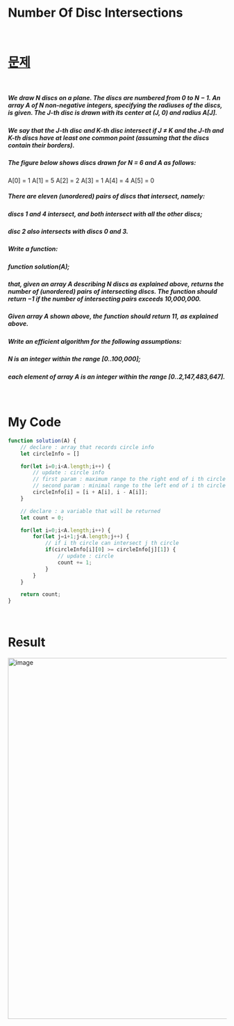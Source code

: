 # Number Of Disc Intersections

<br>

# <a href="https://app.codility.com/programmers/lessons/6-sorting/">문제</a>

<br>

##### We draw N discs on a plane. The discs are numbered from 0 to N − 1. An array A of N non-negative integers, specifying the radiuses of the discs, is given. The J-th disc is drawn with its center at (J, 0) and radius A[J].
##### We say that the J-th disc and K-th disc intersect if J ≠ K and the J-th and K-th discs have at least one common point (assuming that the discs contain their borders).
##### The figure below shows discs drawn for N = 6 and A as follows:
  A[0] = 1
  A[1] = 5
  A[2] = 2
  A[3] = 1
  A[4] = 4
  A[5] = 0
##### There are eleven (unordered) pairs of discs that intersect, namely:
##### discs 1 and 4 intersect, and both intersect with all the other discs;
##### disc 2 also intersects with discs 0 and 3.
##### Write a function:
##### function solution(A);
##### that, given an array A describing N discs as explained above, returns the number of (unordered) pairs of intersecting discs. The function should return −1 if the number of intersecting pairs exceeds 10,000,000.
##### Given array A shown above, the function should return 11, as explained above.
##### Write an efficient algorithm for the following assumptions:
##### N is an integer within the range [0..100,000];
##### each element of array A is an integer within the range [0..2,147,483,647].

<br>

# My Code

```javascript
function solution(A) {
    // declare : array that records circle info
    let circleInfo = []

    for(let i=0;i<A.length;i++) {
        // update : circle info
        // first param : maximum range to the right end of i th circle
        // second param : minimal range to the left end of i th circle
        circleInfo[i] = [i + A[i], i - A[i]];
    }

    // declare : a variable that will be returned
    let count = 0;

    for(let i=0;i<A.length;i++) {
        for(let j=i+1;j<A.length;j++) {
            // if i th circle can intersect j th circle
            if(circleInfo[i][0] >= circleInfo[j][1]) {
                // update : circle
                count += 1;
            }
        }
    }

    return count;
}

```

<br>

# Result
<img width="830" alt="image" src="https://user-images.githubusercontent.com/74173976/209611983-2fd8690b-e1d3-4812-9ad7-42b20695a464.png">
